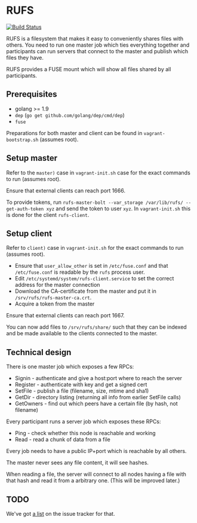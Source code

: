 # RUFS

[![Build Status](https://travis-ci.org/Jille/rufs.svg?branch=master)](https://travis-ci.org/Jille/rufs)

RUFS is a filesystem that makes it easy to conveniently shares files with
others. You need to run one master job which ties everything together and
participants can run servers that connect to the master and publish which files
they have.

RUFS provides a FUSE mount which will show all files shared by all participants.

## Prerequisites

* golang >= 1.9
* `dep` (`go get github.com/golang/dep/cmd/dep`)
* `fuse`

Preparations for both master and client can be found in `vagrant-bootstrap.sh` (assumes root).

## Setup master

Refer to the `master)` case in `vagrant-init.sh` case for the exact commands to run (assumes root).

Ensure that external clients can reach port 1666.

To provide tokens, run `rufs-master-bolt --var_storage /var/lib/rufs/ --get-auth-token xyz` and send the token to user `xyz`. In `vagrant-init.sh` this is done for the client `rufs-client`.

## Setup client

Refer to `client)` case in `vagrant-init.sh` for the exact commands to run (assumes root).

* Ensure that `user_allow_other` is set in `/etc/fuse.conf` and that `/etc/fuse.conf` is readable by the `rufs` process user.
* Edit `/etc/systemd/system/rufs-client.service` to set the correct address for the master connection
* Download the CA-certificate from the master and put it in `/srv/rufs/rufs-master-ca.crt`.
* Acquire a token from the master

Ensure that external clients can reach port 1667.

You can now add files to `/srv/rufs/share/` such that they can be indexed and be made available to the clients connected to the master.

## Technical design

There is one master job which exposes a few RPCs:

* Signin - authenticate and give a host:port where to reach the server
* Register - authenticate with key and get a signed cert
* SetFile - publish a file (filename, size, mtime and sha1)
* GetDir - directory listing (returning all info from earlier SetFile calls)
* GetOwners - find out which peers have a certain file (by hash, not filename)

Every participant runs a server job which exposes these RPCs:

* Ping - check whether this node is reachable and working
* Read - read a chunk of data from a file

Every job needs to have a public IP+port which is reachable by all others.

The master never sees any file content, it will see hashes.

When reading a file, the server will connect to all nodes having a file with
that hash and read it from a arbitrary one. (This will be improved later.)

## TODO

We've got [a list](https://github.com/Jille/rufs/labels/TODO) on the issue tracker for that.
